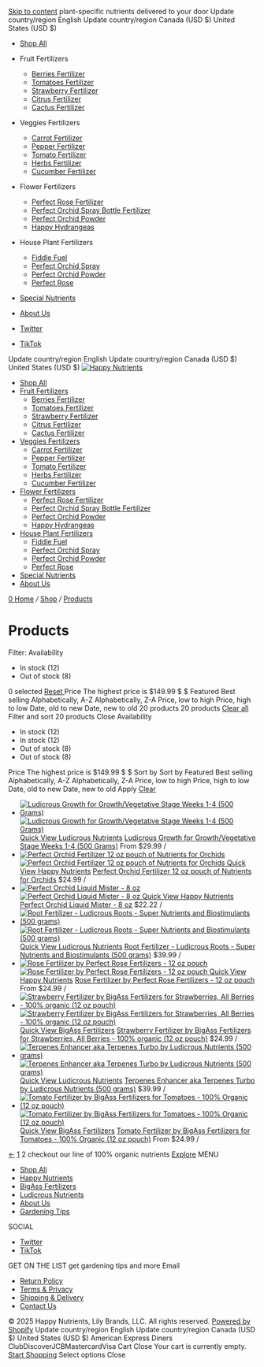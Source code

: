 [Skip to content](https://www.happynutrients.com/collections/all?page=2&phcursor=eyJhbGciOiJIUzI1NiJ9.eyJzayI6InByb2R1Y3RfdGl0bGUiLCJzdiI6Ikx1ZGljcm91cyA1IFBhcnQgQ29sbGVjdGlvbiBCdW5kbGUgLSBHcm93dGgsIEJsb29tLCBCb29zdCwgUm9vdHMsIGFuZCBUZXJwZW5lcyIsImQiOiJmIiwidWlkIjo2ODUzMDQxNTIwNzE4LCJsIjoxMiwibyI6MCwiciI6IkNQIiwidiI6MSwicCI6Mn0.dVw8810ddAVRZi5MDjCffiZIs04pe-7nCOd6j0EXxug#main-content)
plant-specific nutrients delivered to your door
Update country/region English
Update country/region Canada (USD $)  United States (USD $) 
  * [Shop All](https://www.happynutrients.com/collections/all "Shop All")
  * Fruit Fertilizers
    * [Berries Fertilizer](https://www.happynutrients.com/products/strawberry-fertilizer-by-bigass-fertilizers-for-strawberries-all-berries-100-organic-12-oz-pouch "Berries Fertilizer")
    * [Tomatoes Fertilizer](https://www.happynutrients.com/products/tomato-fertilizer-by-bigass-fertilizers-for-tomatoes-100-organic-12-oz-pouch "Tomatoes Fertilizer")
    * [Strawberry Fertilizer](https://www.happynutrients.com/products/happy-strawberry-fertilizer-organic-premium-fertilizer-for-strawberries-all-berries-nutrient-rich-kelp-infused-plant-food-for-juicier-sweeter-fruit-4-6-4-npk-12-oz-0-34-kg "Strawberry Fertilizer")
    * [Citrus Fertilizer](https://www.happynutrients.com/products/citrus-fertilizer-high-nitrogen-citrus-tree-plant-fertilizer-with-iron-nutrient-support-for-juicy-flavorful-citrus-1-5-lbs-for-indoor-outdoor-citrus-trees-fruit-plants "Citrus Fertilizer")
    * [Cactus Fertilizer](https://www.happynutrients.com/products/happy-cactus-fertilizer-low-nitrogen-fertilizer-for-cactus-plant-succulents-bloom-booster-with-calcium-for-vibrant-growth-2-5-5-npk-1-5-lbs-for-indoor-outdoor-use "Cactus Fertilizer")
  * Veggies Fertilizers
    * [Carrot Fertilizer](https://www.happynutrients.com/products/fertilizer-for-carrots-by-bigass-carrot-fertilizer-100-organic-12-oz-pouch "Carrot Fertilizer")
    * [Pepper Fertilizer](https://www.happynutrients.com/products/fertilizer-for-peppers-by-bigass-pepper-fertilizer-100-organic-12-oz-pouch "Pepper Fertilizer")
    * [Tomato Fertilizer](https://www.happynutrients.com/products/tomato-fertilizer-by-bigass-fertilizers-for-tomatoes-100-organic-12-oz-pouch "Tomato Fertilizer")
    * [Herbs Fertilizer](https://www.happynutrients.com/products/fertilizer-for-herbs-happy-herb-organic-fertilizer-premium-plant-food-for-basil-mint-cilantro-rosemary-thyme-more-balanced-macro-micro-nutrients-for-thriving-home-gardens-12-oz-0-34-kg "Herbs Fertilizer")
    * [Cucumber Fertilizer](https://www.happynutrients.com/products/happy-cucumber-fertilizer-organic-premium-fertilizer-for-cucumbers-zucchini-pumpkins-squash-melons-fast-acting-nutrient-rich-cucumber-plant-food-for-strong-growth-high-yields-12-oz "Cucumber Fertilizer")
  * Flower Fertilizers
    * [Perfect Rose Fertilizer](https://www.happynutrients.com/products/rose-fertilizer-by-perfect-rose-fertilizers-12-oz-pouch "Perfect Rose Fertilizer")
    * [Perfect Orchid Spray Bottle Fertilizer](https://www.happynutrients.com/products/perfect-orchid-liquid-mister-8-oz "Perfect Orchid Spray Bottle Fertilizer")
    * [Perfect Orchid Powder](https://www.happynutrients.com/products/perfect-orchid-12-oz-pouch "Perfect Orchid Powder")
    * [Happy Hydrangeas](https://www.happynutrients.com/products/happy-hydrangeas-flower-fertilizer "Happy Hydrangeas")
  * House Plant Fertilizers
    * [Fiddle Fuel](https://www.happynutrients.com/products/fiddle-fuel-fiddle-leaf-fig-plant-food-for-all-houseplants-8-fluid-oz "Fiddle Fuel")
    * [Perfect Orchid Spray](https://www.happynutrients.com/products/perfect-orchid-liquid-mister-8-oz "Perfect Orchid Spray")
    * [Perfect Orchid Powder](https://www.happynutrients.com/products/perfect-orchid-12-oz-pouch "Perfect Orchid Powder")
    * [Perfect Rose](https://www.happynutrients.com/products/rose-fertilizer-by-perfect-rose-fertilizers-12-oz-pouch "Perfect Rose")
  * [Special Nutrients](https://www.happynutrients.com/collections/ludicrous-nutrients "Special Nutrients")
  * [About Us](https://www.happynutrients.com/pages/about-us "About Us")


  * [ Twitter](https://twitter.com/HappyNutrients "Twitter")
  * [ TikTok](https://www.tiktok.com/@happynutrientsco "TikTok")


Update country/region English
Update country/region Canada (USD $)  United States (USD $) 
[ ](https://www.happynutrients.com/account/login "Login
")
[ ![Happy Nutrients](https://www.happynutrients.com/cdn/shop/files/FFF_Happy_LO.png?v=1709663463) ](https://www.happynutrients.com/)
  * [Shop All](https://www.happynutrients.com/collections/all)
  * [Fruit Fertilizers](https://www.happynutrients.com/collections/all?page=2&phcursor=eyJhbGciOiJIUzI1NiJ9.eyJzayI6InByb2R1Y3RfdGl0bGUiLCJzdiI6Ikx1ZGljcm91cyA1IFBhcnQgQ29sbGVjdGlvbiBCdW5kbGUgLSBHcm93dGgsIEJsb29tLCBCb29zdCwgUm9vdHMsIGFuZCBUZXJwZW5lcyIsImQiOiJmIiwidWlkIjo2ODUzMDQxNTIwNzE4LCJsIjoxMiwibyI6MCwiciI6IkNQIiwidiI6MSwicCI6Mn0.dVw8810ddAVRZi5MDjCffiZIs04pe-7nCOd6j0EXxug)
    * [Berries Fertilizer](https://www.happynutrients.com/products/strawberry-fertilizer-by-bigass-fertilizers-for-strawberries-all-berries-100-organic-12-oz-pouch)
    * [Tomatoes Fertilizer](https://www.happynutrients.com/products/tomato-fertilizer-by-bigass-fertilizers-for-tomatoes-100-organic-12-oz-pouch)
    * [Strawberry Fertilizer](https://www.happynutrients.com/products/happy-strawberry-fertilizer-organic-premium-fertilizer-for-strawberries-all-berries-nutrient-rich-kelp-infused-plant-food-for-juicier-sweeter-fruit-4-6-4-npk-12-oz-0-34-kg)
    * [Citrus Fertilizer](https://www.happynutrients.com/products/citrus-fertilizer-high-nitrogen-citrus-tree-plant-fertilizer-with-iron-nutrient-support-for-juicy-flavorful-citrus-1-5-lbs-for-indoor-outdoor-citrus-trees-fruit-plants)
    * [Cactus Fertilizer](https://www.happynutrients.com/products/happy-cactus-fertilizer-low-nitrogen-fertilizer-for-cactus-plant-succulents-bloom-booster-with-calcium-for-vibrant-growth-2-5-5-npk-1-5-lbs-for-indoor-outdoor-use)
  * [Veggies Fertilizers](https://www.happynutrients.com/collections/all?page=2&phcursor=eyJhbGciOiJIUzI1NiJ9.eyJzayI6InByb2R1Y3RfdGl0bGUiLCJzdiI6Ikx1ZGljcm91cyA1IFBhcnQgQ29sbGVjdGlvbiBCdW5kbGUgLSBHcm93dGgsIEJsb29tLCBCb29zdCwgUm9vdHMsIGFuZCBUZXJwZW5lcyIsImQiOiJmIiwidWlkIjo2ODUzMDQxNTIwNzE4LCJsIjoxMiwibyI6MCwiciI6IkNQIiwidiI6MSwicCI6Mn0.dVw8810ddAVRZi5MDjCffiZIs04pe-7nCOd6j0EXxug)
    * [Carrot Fertilizer](https://www.happynutrients.com/products/fertilizer-for-carrots-by-bigass-carrot-fertilizer-100-organic-12-oz-pouch)
    * [Pepper Fertilizer](https://www.happynutrients.com/products/fertilizer-for-peppers-by-bigass-pepper-fertilizer-100-organic-12-oz-pouch)
    * [Tomato Fertilizer](https://www.happynutrients.com/products/tomato-fertilizer-by-bigass-fertilizers-for-tomatoes-100-organic-12-oz-pouch)
    * [Herbs Fertilizer](https://www.happynutrients.com/products/fertilizer-for-herbs-happy-herb-organic-fertilizer-premium-plant-food-for-basil-mint-cilantro-rosemary-thyme-more-balanced-macro-micro-nutrients-for-thriving-home-gardens-12-oz-0-34-kg)
    * [Cucumber Fertilizer](https://www.happynutrients.com/products/happy-cucumber-fertilizer-organic-premium-fertilizer-for-cucumbers-zucchini-pumpkins-squash-melons-fast-acting-nutrient-rich-cucumber-plant-food-for-strong-growth-high-yields-12-oz)
  * [Flower Fertilizers](https://www.happynutrients.com/collections/all?page=2&phcursor=eyJhbGciOiJIUzI1NiJ9.eyJzayI6InByb2R1Y3RfdGl0bGUiLCJzdiI6Ikx1ZGljcm91cyA1IFBhcnQgQ29sbGVjdGlvbiBCdW5kbGUgLSBHcm93dGgsIEJsb29tLCBCb29zdCwgUm9vdHMsIGFuZCBUZXJwZW5lcyIsImQiOiJmIiwidWlkIjo2ODUzMDQxNTIwNzE4LCJsIjoxMiwibyI6MCwiciI6IkNQIiwidiI6MSwicCI6Mn0.dVw8810ddAVRZi5MDjCffiZIs04pe-7nCOd6j0EXxug)
    * [Perfect Rose Fertilizer](https://www.happynutrients.com/products/rose-fertilizer-by-perfect-rose-fertilizers-12-oz-pouch)
    * [Perfect Orchid Spray Bottle Fertilizer](https://www.happynutrients.com/products/perfect-orchid-liquid-mister-8-oz)
    * [Perfect Orchid Powder](https://www.happynutrients.com/products/perfect-orchid-12-oz-pouch)
    * [Happy Hydrangeas](https://www.happynutrients.com/products/happy-hydrangeas-flower-fertilizer)
  * [House Plant Fertilizers](https://www.happynutrients.com/collections/all?page=2&phcursor=eyJhbGciOiJIUzI1NiJ9.eyJzayI6InByb2R1Y3RfdGl0bGUiLCJzdiI6Ikx1ZGljcm91cyA1IFBhcnQgQ29sbGVjdGlvbiBCdW5kbGUgLSBHcm93dGgsIEJsb29tLCBCb29zdCwgUm9vdHMsIGFuZCBUZXJwZW5lcyIsImQiOiJmIiwidWlkIjo2ODUzMDQxNTIwNzE4LCJsIjoxMiwibyI6MCwiciI6IkNQIiwidiI6MSwicCI6Mn0.dVw8810ddAVRZi5MDjCffiZIs04pe-7nCOd6j0EXxug)
    * [Fiddle Fuel](https://www.happynutrients.com/products/fiddle-fuel-fiddle-leaf-fig-plant-food-for-all-houseplants-8-fluid-oz)
    * [Perfect Orchid Spray](https://www.happynutrients.com/products/perfect-orchid-liquid-mister-8-oz)
    * [Perfect Orchid Powder](https://www.happynutrients.com/products/perfect-orchid-12-oz-pouch)
    * [Perfect Rose](https://www.happynutrients.com/products/rose-fertilizer-by-perfect-rose-fertilizers-12-oz-pouch)
  * [Special Nutrients](https://www.happynutrients.com/collections/ludicrous-nutrients)
  * [About Us](https://www.happynutrients.com/pages/about-us)


[ ](https://www.happynutrients.com/search "Search") [ ](https://www.happynutrients.com/account/login "My Account") [ 0 ](https://www.happynutrients.com/cart)
[Home](https://www.happynutrients.com/ "Home") _/_ [Shop](https://www.happynutrients.com/collections/all "Shop") _/_ [Products](https://www.happynutrients.com/collections/all "Products")
# Products
Filter: Availability
  * In stock (12)
  * Out of stock (8)


0 selected [ Reset ](https://www.happynutrients.com/collections/all)
Price
The highest price is $149.99
$
$
Featured Best selling Alphabetically, A-Z Alphabetically, Z-A Price, low to high Price, high to low Date, old to new Date, new to old
20 products 
[ ](https://www.happynutrients.com/collections/all?page=2&phcursor=eyJhbGciOiJIUzI1NiJ9.eyJzayI6InByb2R1Y3RfdGl0bGUiLCJzdiI6Ikx1ZGljcm91cyA1IFBhcnQgQ29sbGVjdGlvbiBCdW5kbGUgLSBHcm93dGgsIEJsb29tLCBCb29zdCwgUm9vdHMsIGFuZCBUZXJwZW5lcyIsImQiOiJmIiwidWlkIjo2ODUzMDQxNTIwNzE4LCJsIjoxMiwibyI6MCwiciI6IkNQIiwidiI6MSwicCI6Mn0.dVw8810ddAVRZi5MDjCffiZIs04pe-7nCOd6j0EXxug#SideFilters)
20 products 
[ Clear all ](https://www.happynutrients.com/collections/all)
Filter and sort  20 products  Close
Availability
  * In stock  (12)
  * In stock  (12)
  * Out of stock  (8)
  * Out of stock  (8)


Price
The highest price is $149.99
$
$
Sort by
Sort by Featured Best selling Alphabetically, A-Z Alphabetically, Z-A Price, low to high Price, high to low Date, old to new Date, new to old
Apply [Clear](https://www.happynutrients.com/collections/all)
  * [ ![Ludicrous Growth for Growth/Vegetative Stage Weeks 1-4 \(500 Grams\)](https://www.happynutrients.com/cdn/shop/files/ludicrous-growth-main-3_20x23_crop_center.jpg?v=1708989543) ![Ludicrous Growth for Growth/Vegetative Stage Weeks 1-4 \(500 Grams\)](https://www.happynutrients.com/cdn/shop/files/ludicrous-growth-main-1_20x23_crop_center.jpg?v=1708989543) Quick View ](https://www.happynutrients.com/products/cannabis-fertilizer "Ludicrous Growth for Growth/Vegetative Stage Weeks 1-4 \(500 Grams\)")
[Ludicrous Nutrients](https://www.happynutrients.com/collections/vendors?q=Ludicrous%20Nutrients "Ludicrous Nutrients")
[Ludicrous Growth for Growth/Vegetative Stage Weeks 1-4 (500 Grams)](https://www.happynutrients.com/products/cannabis-fertilizer "Ludicrous Growth for Growth/Vegetative Stage Weeks 1-4 \(500 Grams\)") From $29.99 /
  * [ ![Perfect Orchid Fertilizer 12 oz pouch of Nutrients for Orchids](https://www.happynutrients.com/cdn/shop/files/perfect-orchid-powder-nutrient-breakdown_copy_20x23_crop_center.jpg?v=1724549125) ![Perfect Orchid Fertilizer 12 oz pouch of Nutrients for Orchids](https://www.happynutrients.com/cdn/shop/files/perfect-orchid-powder-12-white-background_copy_20x23_crop_center.jpg?v=1724551467) Quick View ](https://www.happynutrients.com/products/perfect-orchid-12-oz-pouch "Perfect Orchid Fertilizer 12 oz pouch of Nutrients for Orchids")
[Happy Nutrients](https://www.happynutrients.com/collections/vendors?q=Happy%20Nutrients "Happy Nutrients")
[Perfect Orchid Fertilizer 12 oz pouch of Nutrients for Orchids](https://www.happynutrients.com/products/perfect-orchid-12-oz-pouch "Perfect Orchid Fertilizer 12 oz pouch of Nutrients for Orchids") $24.99 /
  * [ ![Perfect Orchid Liquid Mister - 8 oz](https://www.happynutrients.com/cdn/shop/files/orchid-gardening-image-indoors_20x23_crop_center.jpg?v=1724549103) ![Perfect Orchid Liquid Mister - 8 oz](https://www.happynutrients.com/cdn/shop/files/perfect-orchid-spray-bottle-main-1_20x23_crop_center.jpg?v=1724550658) Quick View ](https://www.happynutrients.com/products/perfect-orchid-liquid-mister-8-oz "Perfect Orchid Liquid Mister - 8 oz")
[Happy Nutrients](https://www.happynutrients.com/collections/vendors?q=Happy%20Nutrients "Happy Nutrients")
[Perfect Orchid Liquid Mister - 8 oz](https://www.happynutrients.com/products/perfect-orchid-liquid-mister-8-oz "Perfect Orchid Liquid Mister - 8 oz") $22.22 /
  * [ ![Root Fertilizer - Ludicrous Roots - Super Nutrients and Biostimulants \(500 grams\)](https://www.happynutrients.com/cdn/shop/products/DSC_9792_20x23_crop_center.jpg?v=1578294735) ![Root Fertilizer - Ludicrous Roots - Super Nutrients and Biostimulants \(500 grams\)](https://www.happynutrients.com/cdn/shop/products/roots_500_20x23_crop_center.jpg?v=1578294735) Quick View ](https://www.happynutrients.com/products/root-fertilizer "Root Fertilizer - Ludicrous Roots - Super Nutrients and Biostimulants \(500 grams\)")
[Ludicrous Nutrients](https://www.happynutrients.com/collections/vendors?q=Ludicrous%20Nutrients "Ludicrous Nutrients")
[Root Fertilizer - Ludicrous Roots - Super Nutrients and Biostimulants (500 grams)](https://www.happynutrients.com/products/root-fertilizer "Root Fertilizer - Ludicrous Roots - Super Nutrients and Biostimulants \(500 grams\)") $39.99 /
  * [ ![Rose Fertilizer by Perfect Rose Fertilizers - 12 oz pouch](https://www.happynutrients.com/cdn/shop/files/perfect-rose-main-image-2_20x23_crop_center.jpg?v=1708988346) ![Rose Fertilizer by Perfect Rose Fertilizers - 12 oz pouch](https://www.happynutrients.com/cdn/shop/files/perfect-rose-main-image-1_20x23_crop_center.jpg?v=1708988345) Quick View ](https://www.happynutrients.com/products/rose-fertilizer-by-perfect-rose-fertilizers-12-oz-pouch "Rose Fertilizer by Perfect Rose Fertilizers - 12 oz pouch")
[Happy Nutrients](https://www.happynutrients.com/collections/vendors?q=Happy%20Nutrients "Happy Nutrients")
[Rose Fertilizer by Perfect Rose Fertilizers - 12 oz pouch](https://www.happynutrients.com/products/rose-fertilizer-by-perfect-rose-fertilizers-12-oz-pouch "Rose Fertilizer by Perfect Rose Fertilizers - 12 oz pouch") From $24.99 /
  * [ ![Strawberry Fertilizer by BigAss Fertilizers for Strawberries, All Berries - 100% organic \(12 oz pouch\)](https://www.happynutrients.com/cdn/shop/files/berries-main-image-7_20x23_crop_center.jpg?v=1709178767) ![Strawberry Fertilizer by BigAss Fertilizers for Strawberries, All Berries - 100% organic \(12 oz pouch\)](https://www.happynutrients.com/cdn/shop/files/berries-main-image-1_20x23_crop_center.jpg?v=1708987683) Quick View ](https://www.happynutrients.com/products/strawberry-fertilizer-by-bigass-fertilizers-for-strawberries-all-berries-100-organic-12-oz-pouch "Strawberry Fertilizer by BigAss Fertilizers for Strawberries, All Berries - 100% organic \(12 oz pouch\)")
[BigAss Fertilizers](https://www.happynutrients.com/collections/vendors?q=BigAss%20Fertilizers "BigAss Fertilizers")
[Strawberry Fertilizer by BigAss Fertilizers for Strawberries, All Berries - 100% organic (12 oz pouch)](https://www.happynutrients.com/products/strawberry-fertilizer-by-bigass-fertilizers-for-strawberries-all-berries-100-organic-12-oz-pouch "Strawberry Fertilizer by BigAss Fertilizers for Strawberries, All Berries - 100% organic \(12 oz pouch\)") $24.99 /
  * [ ![Terpenes Enhancer aka Terpenes Turbo by Ludicrous Nutrients \(500 grams\)](https://www.happynutrients.com/cdn/shop/products/DSC_2957_20x23_crop_center.jpg?v=1583534340) ![Terpenes Enhancer aka Terpenes Turbo by Ludicrous Nutrients \(500 grams\)](https://www.happynutrients.com/cdn/shop/products/terpenes_turbo_main_final_20x23_crop_center.jpg?v=1583534340) Quick View ](https://www.happynutrients.com/products/terpenes-enhancer "Terpenes Enhancer aka Terpenes Turbo by Ludicrous Nutrients \(500 grams\)")
[Ludicrous Nutrients](https://www.happynutrients.com/collections/vendors?q=Ludicrous%20Nutrients "Ludicrous Nutrients")
[Terpenes Enhancer aka Terpenes Turbo by Ludicrous Nutrients (500 grams)](https://www.happynutrients.com/products/terpenes-enhancer "Terpenes Enhancer aka Terpenes Turbo by Ludicrous Nutrients \(500 grams\)") $39.99 /
  * [ ![Tomato Fertilizer by BigAss Fertilizers for Tomatoes - 100% Organic \(12 oz pouch\)](https://www.happynutrients.com/cdn/shop/files/big-ass-tomatoes-main-image-3_20x23_crop_center.jpg?v=1709178792) ![Tomato Fertilizer by BigAss Fertilizers for Tomatoes - 100% Organic \(12 oz pouch\)](https://www.happynutrients.com/cdn/shop/files/big-ass-tomatoes-main-image-1_20x23_crop_center.jpg?v=1708988515) Quick View ](https://www.happynutrients.com/products/tomato-fertilizer-by-bigass-fertilizers-for-tomatoes-100-organic-12-oz-pouch "Tomato Fertilizer by BigAss Fertilizers for Tomatoes - 100% Organic \(12 oz pouch\)")
[BigAss Fertilizers](https://www.happynutrients.com/collections/vendors?q=BigAss%20Fertilizers "BigAss Fertilizers")
[Tomato Fertilizer by BigAss Fertilizers for Tomatoes - 100% Organic (12 oz pouch)](https://www.happynutrients.com/products/tomato-fertilizer-by-bigass-fertilizers-for-tomatoes-100-organic-12-oz-pouch "Tomato Fertilizer by BigAss Fertilizers for Tomatoes - 100% Organic \(12 oz pouch\)") From $24.99 /


[←](https://www.happynutrients.com/collections/all?page=1&phcursor=eyJhbGciOiJIUzI1NiJ9.eyJzayI6InByb2R1Y3RfdGl0bGUiLCJzdiI6Ikx1ZGljcm91cyBHcm93dGggZm9yIEdyb3d0aC9WZWdldGF0aXZlIFN0YWdlIFdlZWtzIDEtNCAoNTAwIEdyYW1zKSIsImQiOiJiIiwidWlkIjozOTQ1NzU0NjI0MDc4LCJsIjoxMiwibyI6MCwiciI6IkNQIiwidiI6MSwicCI6MX0.hJfkeJAbjZSy0mwWCUqPULNC8hSfPy4XR_rA-my0aa8) [1](https://www.happynutrients.com/collections/all?page=1&phcursor=eyJhbGciOiJIUzI1NiJ9.eyJzayI6InByb2R1Y3RfdGl0bGUiLCJzdiI6Ikx1ZGljcm91cyBHcm93dGggZm9yIEdyb3d0aC9WZWdldGF0aXZlIFN0YWdlIFdlZWtzIDEtNCAoNTAwIEdyYW1zKSIsImQiOiJiIiwidWlkIjozOTQ1NzU0NjI0MDc4LCJsIjoxMiwibyI6MCwiciI6IkNQIiwidiI6MSwicCI6MX0.hJfkeJAbjZSy0mwWCUqPULNC8hSfPy4XR_rA-my0aa8) 2
checkout our line of 100% organic nutrients
[Explore](https://www.happynutrients.com/collections/bigass-fertilizers "Explore")
MENU
  * [Shop All](https://www.happynutrients.com/collections/all "Shop All")
  * [Happy Nutrients](https://www.happynutrients.com/collections/happy-nutrients "Happy Nutrients")
  * [BigAss Fertilizers](https://www.happynutrients.com/collections/bigass-fertilizers "BigAss Fertilizers")
  * [Ludicrous Nutrients](https://www.happynutrients.com/collections/ludicrous-nutrients "Ludicrous Nutrients")
  * [About Us](https://www.happynutrients.com/pages/about-us "About Us")
  * [Gardening Tips](https://www.happynutrients.com/blogs/news "Gardening Tips")


SOCIAL
  * [ Twitter](https://twitter.com/HappyNutrients "Twitter")
  * [ TikTok](https://www.tiktok.com/@happynutrientsco "TikTok")


GET ON THE LIST
get gardening tips and more
Email 
  * [Return Policy](https://www.happynutrients.com/pages/return-policy-shipping-info "Return Policy")
  * [Terms & Privacy](https://www.happynutrients.com/pages/terms-conditions "Terms & Privacy")
  * [Shipping & Delivery](https://www.happynutrients.com/pages/shipping-delivery "Shipping & Delivery")
  * [Contact Us](https://www.happynutrients.com/pages/contact-us "Contact Us")


© 2025 Happy Nutrients, Lily Brands, LLC. All rights reserved. [Powered by Shopify](https://www.shopify.com?utm_campaign=poweredby&utm_medium=shopify&utm_source=onlinestore)
Update country/region English
Update country/region Canada (USD $)  United States (USD $) 
American Express Diners ClubDiscoverJCBMastercardVisa
Cart Close
Your cart is currently empty.
[Start Shopping](https://www.happynutrients.com/collections/all)
Select options Close
